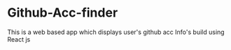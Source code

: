 # Github-Acc-finder
This is a web based app which displays user's github acc Info's build using React js
